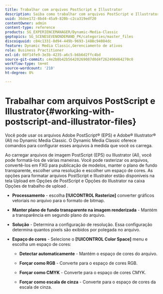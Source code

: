 ```yaml
---
title: Trabalhar com arquivos PostScript e Illustrator
description: Saiba como trabalhar com arquivos PostScript e Illustrator.
uuid: 36dee172-8bd4-45a9-820b-c2ca319edf20
contentOwner: admin
content-type: reference
products: SG_EXPERIENCEMANAGER/Dynamic-Media-Classic
geptopics: SG_SCENESEVENONDEMAND_PK/categories/master_files
discoiquuid: c04c1331-8d94-449b-9693-1488c94084dc
feature: Dynamic Media Classic,Gerenciamento de ativos
role: Business Practitioner
exl-id: 08f14fe9-3e3b-4235-a6c5-b6b6d2ffc4bd
source-git-commit: c4e2b8b42b56420269087d0d4f262490464270c0
workflow-type: tm+mt
source-wordcount: '210'
ht-degree: 0%

---
```


# Trabalhar com arquivos PostScript e Illustrator{#working-with-postscript-and-illustrator-files}

Você pode usar os arquivos Adobe PostScript® (EPS) e Adobe® Illustrator® (AI) no Dynamic Media Classic. O Dynamic Media Classic oferece comandos para configurar esses arquivos à medida que você os carrega.

Ao carregar arquivos de imagem PostScript (EPS) ou Illustrator (AI), você pode formatá-los de várias maneiras. Você pode rasterizar os arquivos, convertê-los em FXG para publicação de modelos, manter o plano de fundo transparente, escolher uma resolução e escolher um espaço de cores. As opções para formatar arquivos PostScript e Illustrator estão disponíveis na tela Upload em Opções de PostScript e Opções do Illustrator na caixa Opções de trabalho de upload .

* **Processamento**  - escolha  **[!UICONTROL Rasterize]** converter gráficos vetoriais no arquivo para o formato de bitmap.

* **Manter plano de fundo transparente na imagem renderizada**  - Mantém a transparência em segundo plano do arquivo.

* **Solução**  - Determina a configuração de resolução. Essa configuração determina quantos pixels são exibidos por polegada no arquivo.

* **Espaço de cores**  - Selecione o  **[!UICONTROL Color Space]** menu e escolha um espaço de cores:

   * **Detectar automaticamente**  - Mantém o espaço de cores do arquivo.

   * **Forçar como RGB**  - Converte para o espaço de cores RGB.

   * **Forçar como CMYK**  - Converte para o espaço de cores CMYK.

   * **Forçar como escala de cinza**  - Converte para o espaço de cores da escala de cinza.
